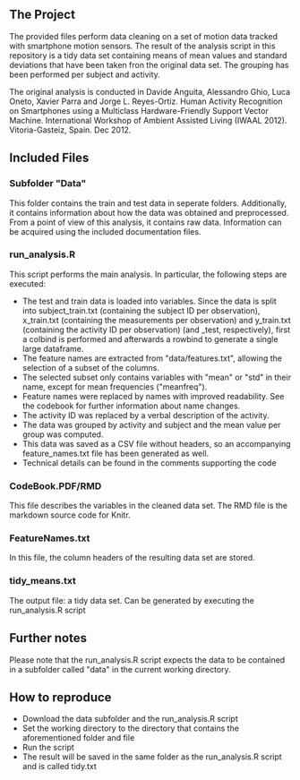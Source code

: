 ## The Project
The provided files perform data cleaning on a set of motion data tracked with smartphone motion sensors. The result of the analysis script in this repository is a tidy data set containing means of mean values and standard deviations that have been taken fron the original data set. The grouping has been performed per subject and activity.

The original analysis is conducted in Davide Anguita, Alessandro Ghio, Luca Oneto, Xavier Parra and Jorge L. Reyes-Ortiz. Human Activity Recognition on Smartphones using a Multiclass Hardware-Friendly Support Vector Machine. International Workshop of Ambient Assisted Living (IWAAL 2012). Vitoria-Gasteiz, Spain. Dec 2012.

## Included Files
### Subfolder "Data"
This folder contains the train and test data in seperate folders. Additionally, it contains information about how the data was obtained and preprocessed. From a point of view of this analysis, it contains raw data.
Information can be acquired using the included documentation files.
### run_analysis.R
This script performs the main analysis. In particular, the following steps are executed:
* The test and train data is loaded into variables. Since the data is split into subject_train.txt (containing the subject ID per observation), x_train.txt (containing the measurements per observation) and y_train.txt (containing the activity ID per observation) (and _test, respectively), first a colbind is performed and afterwards a rowbind to generate a single large dataframe.
* The feature names are extracted from "data/features.txt", allowing the selection of a subset of the columns.
* The selected subset only contains variables with "mean" or "std" in their name, except for mean frequencies ("meanfreq"). 
* Feature names were replaced by names with improved readability. See the codebook for further information about name changes.
* The activity ID was replaced by a verbal description of the activity.
* The data was grouped by activity and subject and the mean value per group was computed.
* This data was saved as a CSV file without headers, so an accompanying feature_names.txt file has been generated as well.
* Technical details can be found in the comments supporting the code

### CodeBook.PDF/RMD
This file describes the variables in the cleaned data set. The RMD file is the markdown source code for Knitr.

### FeatureNames.txt
In this file, the column headers of the resulting data set are stored.

### tidy_means.txt
The output file: a tidy data set. Can be generated by executing the run_analysis.R script

## Further notes
Please note that the run_analysis.R script expects the data to be contained in a subfolder called "data" in the current working directory.

## How to reproduce
* Download the data subfolder and the run_analysis.R script
* Set the working directory to the directory that contains the aforementioned folder and file
* Run the script
* The result will be saved in the same folder as the run_analysis.R script and is called tidy.txt
